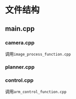 # 文件结构
## main.cpp
### camera.cpp
调用`image_process_function.cpp`
### planner.cpp
### control.cpp
调用`arm_control_function.cpp`
